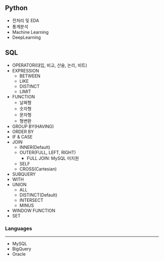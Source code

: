 ## Python
- 전처리 및 EDA
- 통계분석
- Machine Learning
- DeepLearning

## SQL
- OPERATOR(대입, 비교, 산술, 논리, 비트)
- EXPRESSION
  - BETWEEN
  - LIKE
  - DISTINCT
  - LIMIT
- FUNCTION
  - 날짜형
  - 숫자형
  - 문자형
  - 형변환
- GROUP BY(HAVING)
- ORDER BY
- IF & CASE
- JOIN
  - INNER(Default)
  - OUTER(FULL, LEFT, RIGHT)
    - FULL JOIN: MySQL 미지원
  - SELF
  - CROSS(Cartesian)
- SUBQUERY
- WITH
- UNION
  - ALL
  - DISTINCT(Default)
  - INTERSECT
  - MINUS
- WINDOW FUNCTION
- SET

### Languages
---
- MySQL
- BigQuery
- Oracle